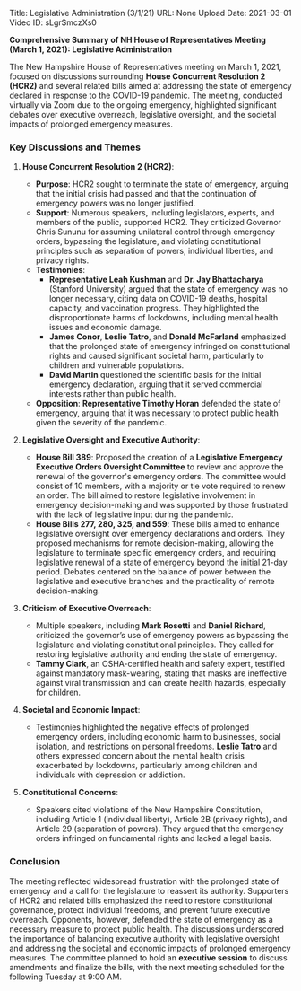 Title: Legislative Administration (3/1/21)
URL: None
Upload Date: 2021-03-01
Video ID: sLgrSmczXs0

**Comprehensive Summary of NH House of Representatives Meeting (March 1, 2021): Legislative Administration**

The New Hampshire House of Representatives meeting on March 1, 2021, focused on discussions surrounding **House Concurrent Resolution 2 (HCR2)** and several related bills aimed at addressing the state of emergency declared in response to the COVID-19 pandemic. The meeting, conducted virtually via Zoom due to the ongoing emergency, highlighted significant debates over executive overreach, legislative oversight, and the societal impacts of prolonged emergency measures.

### **Key Discussions and Themes**

1. **House Concurrent Resolution 2 (HCR2)**:
   - **Purpose**: HCR2 sought to terminate the state of emergency, arguing that the initial crisis had passed and that the continuation of emergency powers was no longer justified.
   - **Support**: Numerous speakers, including legislators, experts, and members of the public, supported HCR2. They criticized Governor Chris Sununu for assuming unilateral control through emergency orders, bypassing the legislature, and violating constitutional principles such as separation of powers, individual liberties, and privacy rights.
   - **Testimonies**:
     - **Representative Leah Kushman** and **Dr. Jay Bhattacharya** (Stanford University) argued that the state of emergency was no longer necessary, citing data on COVID-19 deaths, hospital capacity, and vaccination progress. They highlighted the disproportionate harms of lockdowns, including mental health issues and economic damage.
     - **James Conor**, **Leslie Tatro**, and **Donald McFarland** emphasized that the prolonged state of emergency infringed on constitutional rights and caused significant societal harm, particularly to children and vulnerable populations.
     - **David Martin** questioned the scientific basis for the initial emergency declaration, arguing that it served commercial interests rather than public health.
   - **Opposition**: **Representative Timothy Horan** defended the state of emergency, arguing that it was necessary to protect public health given the severity of the pandemic.

2. **Legislative Oversight and Executive Authority**:
   - **House Bill 389**: Proposed the creation of a **Legislative Emergency Executive Orders Oversight Committee** to review and approve the renewal of the governor's emergency orders. The committee would consist of 10 members, with a majority or tie vote required to renew an order. The bill aimed to restore legislative involvement in emergency decision-making and was supported by those frustrated with the lack of legislative input during the pandemic.
   - **House Bills 277, 280, 325, and 559**: These bills aimed to enhance legislative oversight over emergency declarations and orders. They proposed mechanisms for remote decision-making, allowing the legislature to terminate specific emergency orders, and requiring legislative renewal of a state of emergency beyond the initial 21-day period. Debates centered on the balance of power between the legislative and executive branches and the practicality of remote decision-making.

3. **Criticism of Executive Overreach**:
   - Multiple speakers, including **Mark Rosetti** and **Daniel Richard**, criticized the governor’s use of emergency powers as bypassing the legislature and violating constitutional principles. They called for restoring legislative authority and ending the state of emergency.
   - **Tammy Clark**, an OSHA-certified health and safety expert, testified against mandatory mask-wearing, stating that masks are ineffective against viral transmission and can create health hazards, especially for children.

4. **Societal and Economic Impact**:
   - Testimonies highlighted the negative effects of prolonged emergency orders, including economic harm to businesses, social isolation, and restrictions on personal freedoms. **Leslie Tatro** and others expressed concern about the mental health crisis exacerbated by lockdowns, particularly among children and individuals with depression or addiction.

5. **Constitutional Concerns**:
   - Speakers cited violations of the New Hampshire Constitution, including Article 1 (individual liberty), Article 2B (privacy rights), and Article 29 (separation of powers). They argued that the emergency orders infringed on fundamental rights and lacked a legal basis.

### **Conclusion**

The meeting reflected widespread frustration with the prolonged state of emergency and a call for the legislature to reassert its authority. Supporters of HCR2 and related bills emphasized the need to restore constitutional governance, protect individual freedoms, and prevent future executive overreach. Opponents, however, defended the state of emergency as a necessary measure to protect public health. The discussions underscored the importance of balancing executive authority with legislative oversight and addressing the societal and economic impacts of prolonged emergency measures. The committee planned to hold an **executive session** to discuss amendments and finalize the bills, with the next meeting scheduled for the following Tuesday at 9:00 AM.
